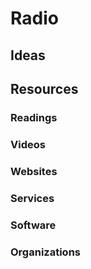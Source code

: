 # Radio

## Ideas

## Resources

### Readings

### Videos

### Websites

### Services

### Software

### Organizations